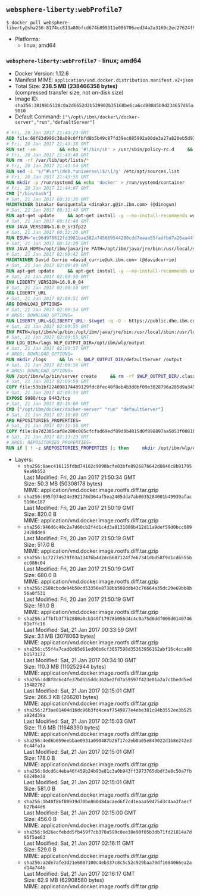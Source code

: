 ## `websphere-liberty:webProfile7`

```console
$ docker pull websphere-liberty@sha256:8174cc813a80bfcd674b899311e086706aed34a2a3169c2ec27624f943fb85d7
```

-	Platforms:
	-	linux; amd64

### `websphere-liberty:webProfile7` - linux; amd64

-	Docker Version: 1.12.6
-	Manifest MIME: `application/vnd.docker.distribution.manifest.v2+json`
-	Total Size: **238.5 MB (238466358 bytes)**  
	(compressed transfer size, not on-disk size)
-	Image ID: `sha256:38198b5128c0a2d6652d2b539902b35168be6ca6cd80845b9d234657d65a9810`
-	Default Command: `["\/opt\/ibm\/docker\/docker-server","run","defaultServer"]`

```dockerfile
# Fri, 20 Jan 2017 21:43:23 GMT
ADD file:68f83d996c38a09c0ffbfd8b5b49c87fd39ec085992a00de3a27a820eb5d9383 in / 
# Fri, 20 Jan 2017 21:43:38 GMT
RUN set -xe 		&& echo '#!/bin/sh' > /usr/sbin/policy-rc.d 	&& echo 'exit 101' >> /usr/sbin/policy-rc.d 	&& chmod +x /usr/sbin/policy-rc.d 		&& dpkg-divert --local --rename --add /sbin/initctl 	&& cp -a /usr/sbin/policy-rc.d /sbin/initctl 	&& sed -i 's/^exit.*/exit 0/' /sbin/initctl 		&& echo 'force-unsafe-io' > /etc/dpkg/dpkg.cfg.d/docker-apt-speedup 		&& echo 'DPkg::Post-Invoke { "rm -f /var/cache/apt/archives/*.deb /var/cache/apt/archives/partial/*.deb /var/cache/apt/*.bin || true"; };' > /etc/apt/apt.conf.d/docker-clean 	&& echo 'APT::Update::Post-Invoke { "rm -f /var/cache/apt/archives/*.deb /var/cache/apt/archives/partial/*.deb /var/cache/apt/*.bin || true"; };' >> /etc/apt/apt.conf.d/docker-clean 	&& echo 'Dir::Cache::pkgcache ""; Dir::Cache::srcpkgcache "";' >> /etc/apt/apt.conf.d/docker-clean 		&& echo 'Acquire::Languages "none";' > /etc/apt/apt.conf.d/docker-no-languages 		&& echo 'Acquire::GzipIndexes "true"; Acquire::CompressionTypes::Order:: "gz";' > /etc/apt/apt.conf.d/docker-gzip-indexes 		&& echo 'Apt::AutoRemove::SuggestsImportant "false";' > /etc/apt/apt.conf.d/docker-autoremove-suggests
# Fri, 20 Jan 2017 21:43:40 GMT
RUN rm -rf /var/lib/apt/lists/*
# Fri, 20 Jan 2017 21:43:54 GMT
RUN sed -i 's/^#\s*\(deb.*universe\)$/\1/g' /etc/apt/sources.list
# Fri, 20 Jan 2017 21:43:55 GMT
RUN mkdir -p /run/systemd && echo 'docker' > /run/systemd/container
# Fri, 20 Jan 2017 21:44:07 GMT
CMD ["/bin/bash"]
# Sat, 21 Jan 2017 00:31:26 GMT
MAINTAINER Dinakar Guniguntala <dinakar.g@in.ibm.com> (@dinogun)
# Sat, 21 Jan 2017 00:31:40 GMT
RUN apt-get update     && apt-get install -y --no-install-recommends wget ca-certificates     && rm -rf /var/lib/apt/lists/*
# Sat, 21 Jan 2017 00:31:40 GMT
ENV JAVA_VERSION=1.8.0_sr3fp22
# Sat, 21 Jan 2017 00:32:20 GMT
RUN ESUM="ec96d978612fd3981bae382a745669544280cdd7eaaa55fadfbd7a26aa447b25"     && BASE_URL="https://public.dhe.ibm.com/ibmdl/export/pub/systems/cloud/runtimes/java/meta/"     && YML_FILE="jre/linux/x86_64/index.yml"     && wget -q -U UA_IBM_JAVA_Docker -O /tmp/index.yml $BASE_URL/$YML_FILE     && JAVA_URL=$(cat /tmp/index.yml | sed -n '/'$JAVA_VERSION'/{n;p}' | sed -n 's/\s*uri:\s//p' | tr -d '\r')     && wget -q -U UA_IBM_JAVA_Docker -O /tmp/ibm-java.bin $JAVA_URL     && echo "$ESUM  /tmp/ibm-java.bin" | sha256sum -c -     && echo "INSTALLER_UI=silent" > /tmp/response.properties     && echo "USER_INSTALL_DIR=/opt/ibm/java" >> /tmp/response.properties     && echo "LICENSE_ACCEPTED=TRUE" >> /tmp/response.properties     && mkdir -p /opt/ibm     && chmod +x /tmp/ibm-java.bin     && /tmp/ibm-java.bin -i silent -f /tmp/response.properties     && rm -f /tmp/response.properties     && rm -f /tmp/index.yml     && rm -f /tmp/ibm-java.bin
# Sat, 21 Jan 2017 00:32:20 GMT
ENV JAVA_HOME=/opt/ibm/java/jre PATH=/opt/ibm/java/jre/bin:/usr/local/sbin:/usr/local/bin:/usr/sbin:/usr/bin:/sbin:/bin
# Sat, 21 Jan 2017 02:09:42 GMT
MAINTAINER David Currie <david_currie@uk.ibm.com> (@davidcurrie)
# Sat, 21 Jan 2017 02:09:49 GMT
RUN apt-get update     && apt-get install -y --no-install-recommends unzip     && rm -rf /var/lib/apt/lists/*
# Sat, 21 Jan 2017 02:09:50 GMT
ENV LIBERTY_VERSION=16.0.0_04
# Sat, 21 Jan 2017 02:09:50 GMT
ARG LIBERTY_URL
# Sat, 21 Jan 2017 02:09:51 GMT
ARG DOWNLOAD_OPTIONS=
# Sat, 21 Jan 2017 02:09:54 GMT
# ARGS: DOWNLOAD_OPTIONS=
RUN LIBERTY_URL=${LIBERTY_URL:-$(wget -q -O - https://public.dhe.ibm.com/ibmdl/export/pub/software/websphere/wasdev/downloads/wlp/index.yml  | grep $LIBERTY_VERSION -A 6 | sed -n 's/\s*kernel:\s//p' | tr -d '\r' )}      && wget $DOWNLOAD_OPTIONS $LIBERTY_URL -U UA-IBM-WebSphere-Liberty-Docker -O /tmp/wlp.zip     && unzip -q /tmp/wlp.zip -d /opt/ibm     && rm /tmp/wlp.zip
# Sat, 21 Jan 2017 02:09:55 GMT
ENV PATH=/opt/ibm/wlp/bin:/opt/ibm/java/jre/bin:/usr/local/sbin:/usr/local/bin:/usr/sbin:/usr/bin:/sbin:/bin
# Sat, 21 Jan 2017 02:09:55 GMT
ENV LOG_DIR=/logs WLP_OUTPUT_DIR=/opt/ibm/wlp/output
# Sat, 21 Jan 2017 02:09:57 GMT
# ARGS: DOWNLOAD_OPTIONS=
RUN mkdir /logs     && ln -s $WLP_OUTPUT_DIR/defaultServer /output     && ln -s /opt/ibm/wlp/usr/servers/defaultServer /config
# Sat, 21 Jan 2017 02:09:58 GMT
# ARGS: DOWNLOAD_OPTIONS=
RUN /opt/ibm/wlp/bin/server create     && rm -rf $WLP_OUTPUT_DIR/.classCache /output/workarea
# Sat, 21 Jan 2017 02:09:59 GMT
COPY file:53b1bf224098174489129fdc8fec40f8eb4b3d0bf09e3028796a285d9a3457f1 in /opt/ibm/docker/ 
# Sat, 21 Jan 2017 02:09:59 GMT
EXPOSE 9080/tcp 9443/tcp
# Sat, 21 Jan 2017 02:10:00 GMT
CMD ["/opt/ibm/docker/docker-server" "run" "defaultServer"]
# Sat, 21 Jan 2017 02:10:00 GMT
ARG REPOSITORIES_PROPERTIES=
# Sat, 21 Jan 2017 02:11:58 GMT
COPY file:8a7d2385caf8e280c085cfcfad69edf89d8b4815d0f898897aa5053f0081bf61 in /config/ 
# Sat, 21 Jan 2017 02:13:23 GMT
# ARGS: REPOSITORIES_PROPERTIES=
RUN if [ ! -z $REPOSITORIES_PROPERTIES ]; then     mkdir /opt/ibm/wlp/etc/     echo $REPOSITORIES_PROPERTIES > /opt/ibm/wlp/etc/repositories.properties;   fi   && installUtility install --acceptLicense     appSecurity-2.0 bluemixUtility-1.0 collectiveMember-1.0 ldapRegistry-3.0     localConnector-1.0 microProfile-1.0 monitor-1.0 restConnector-1.0     requestTiming-1.0 restConnector-2.0 sessionDatabase-1.0 ssl-1.0     webCache-1.0 webProfile-7.0   && if [ ! -z $REPOSITORIES_PROPERTIES ]; then rm /opt/ibm/wlp/etc/repositories.properties; fi   && rm -rf /output/workarea /output/logs
```

-	Layers:
	-	`sha256:8aec416115fdbd74102c9090bcfe03bfe8926876642d8846c8b917959ea9b552`  
		Last Modified: Fri, 20 Jan 2017 21:50:34 GMT  
		Size: 50.3 MB (50308178 bytes)  
		MIME: application/vnd.docker.image.rootfs.diff.tar.gzip
	-	`sha256:695f074e24e392178d364af5ea2405dda7ab0035284001b49939afac5106c187`  
		Last Modified: Fri, 20 Jan 2017 21:50:19 GMT  
		Size: 820.0 B  
		MIME: application/vnd.docker.image.rootfs.diff.tar.gzip
	-	`sha256:946d6c48c2a7d60cb2f4d1c4d3a8131086b412d11a9def59d0bcc0892428dde9`  
		Last Modified: Fri, 20 Jan 2017 21:50:19 GMT  
		Size: 517.0 B  
		MIME: application/vnd.docker.image.rootfs.diff.tar.gzip
	-	`sha256:bc7277e579f03a13476b4d2dc6607124f7e67341dbd58f9d1cd6555bec086c04`  
		Last Modified: Fri, 20 Jan 2017 21:50:19 GMT  
		Size: 680.0 B  
		MIME: application/vnd.docker.image.rootfs.diff.tar.gzip
	-	`sha256:2508cbcde94b50cd53356e8730bb508ddb43c76664a35dc29e69bb8b56a0f531`  
		Last Modified: Fri, 20 Jan 2017 21:50:19 GMT  
		Size: 161.0 B  
		MIME: application/vnd.docker.image.rootfs.diff.tar.gzip
	-	`sha256:af7bfb3f7b2880a0cb349f17978b056d4c4c0a75d6ddf008d014074681e7fc16`  
		Last Modified: Sat, 21 Jan 2017 00:33:59 GMT  
		Size: 3.1 MB (3078063 bytes)  
		MIME: application/vnd.docker.image.rootfs.diff.tar.gzip
	-	`sha256:c55f4a7cad0d65d61ed00b6cf3057598d35363956162abf16c4cca88b1573172`  
		Last Modified: Sat, 21 Jan 2017 00:34:10 GMT  
		Size: 110.3 MB (110252944 bytes)  
		MIME: application/vnd.docker.image.rootfs.diff.tar.gzip
	-	`sha256:dd8f8c6c4fe37bd555ddc362be2fd7a59597f423e01a2a7c1bedd5ed15482762`  
		Last Modified: Sat, 21 Jan 2017 02:15:01 GMT  
		Size: 266.3 KB (266281 bytes)  
		MIME: application/vnd.docker.image.rootfs.diff.tar.gzip
	-	`sha256:2f3ae01404d16dc96b3fd4ceaf7549877e4ebe381c84b3552ee3b525a924d39a`  
		Last Modified: Sat, 21 Jan 2017 02:15:03 GMT  
		Size: 11.6 MB (11648390 bytes)  
		MIME: application/vnd.docker.image.rootfs.diff.tar.gzip
	-	`sha256:4ed6b059eebbae0931a090487b26f17e2eb0a05e849022d1b8e242e30c44fa1a`  
		Last Modified: Sat, 21 Jan 2017 02:15:01 GMT  
		Size: 178.0 B  
		MIME: application/vnd.docker.image.rootfs.diff.tar.gzip
	-	`sha256:0dcd6c4eba46f459b24b93e81c3a0b943ff3973765dbdf3e8c50a7fb6024be38`  
		Last Modified: Sat, 21 Jan 2017 02:15:01 GMT  
		Size: 581.0 B  
		MIME: application/vnd.docker.image.rootfs.diff.tar.gzip
	-	`sha256:1b40f86f80919d70be860d84acaed6f7cd1eaaa59475d3c4aa3faecfb27b44d6`  
		Last Modified: Sat, 21 Jan 2017 02:15:00 GMT  
		Size: 456.0 B  
		MIME: application/vnd.docker.image.rootfs.diff.tar.gzip
	-	`sha256:9d26ecfebdd5fb459f7cb370a599c0ee38e90f05b3db71fd21814a7d95f5ae63`  
		Last Modified: Sat, 21 Jan 2017 02:16:11 GMT  
		Size: 529.0 B  
		MIME: application/vnd.docker.image.rootfs.diff.tar.gzip
	-	`sha256:a2de7afe3d21e6087100c4eb337c8c5c52c929baa70df1684066ea2ad14a744b`  
		Last Modified: Sat, 21 Jan 2017 02:16:17 GMT  
		Size: 62.9 MB (62908580 bytes)  
		MIME: application/vnd.docker.image.rootfs.diff.tar.gzip
